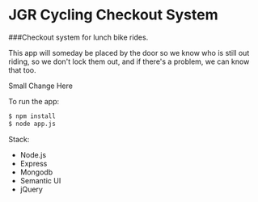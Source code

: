 JGR Cycling Checkout System
================

###Checkout system for lunch bike rides.  

This app will someday be placed by the door so we know who is still out riding, so we don't lock them out, and if there's a problem, we can know that too.

Small Change Here

To run the app:
```bash
$ npm install
$ node app.js
```


Stack:
- Node.js
- Express
- Mongodb
- Semantic UI
- jQuery

